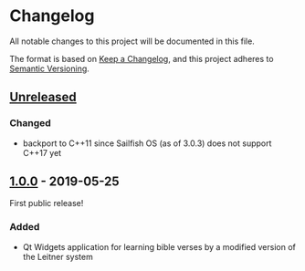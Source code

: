 # Changelog
All notable changes to this project will be documented in this file.

The format is based on [Keep a Changelog](https://keepachangelog.com/en/1.0.0/),
and this project adheres to [Semantic Versioning](https://semver.org/spec/v2.0.0.html).

## [Unreleased]

### Changed
- backport to C++11 since Sailfish OS (as of 3.0.3)  does not support C++17 yet

## [1.0.0] - 2019-05-25
First public release!

### Added
- Qt Widgets application for learning bible verses by a modified version of the Leitner system


[Unreleased]: https://github.com/markuspg/LeitnerLearner/compare/v1.0.0...HEAD
[1.0.0]: https://github.com/markuspg/LeitnerLearner/releases/tag/v1.0.0
